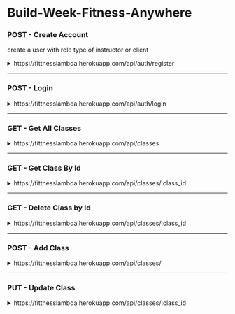 # Build-Week-Fitness-Anywhere

### POST - Create Account

create a user with role type of instructor or client

<details>
<summary>https://fittnesslambda.herokuapp.com/api/auth/register</summary>

```JSON
what you need:
{
    "username": "Mario",
    "password": "foobar",
    "role": "instructor OR client"
}

what you get back:
{
    "user_id": 10,
    "username": "Mario",
    "password": "$2a$08$cHlS2uqmuiHGvZcqcnFKNOnWcHJD49nDpINZslFqKaQi8dWMIoclC",
    "role": "instructor OR Client"
}
```

</details>

---

### POST - Login

<details>
<summary>https://fittnesslambda.herokuapp.com/api/auth/login</summary>

```JSON
what you need:
{
    "username": "Foo",
    "password": "1234",
}

what you get back:
{
    "message": "Welcome, Foo",
    "token": "eyJhbGciOiJIUzI1NiIsInR5cCI6IkpXVCJ9.eyJzdWJqZWN0IjoxLCJ1c2VybmFtZSI6IkZvbyIsInJvbGUiOiJpbnN0cnVjdG9yIiwiaWF0IjoxNjI0MzgwNjgzLCJleHAiOjE2MjQ0NjcwODN9.h2YESaVK5ZHT-pYHiutFYnI7HnoYxNm1nIH87sW5iiw",
    "role": "instructor"
}
```

</details>

---

### GET - Get All Classes

<details>
<summary>https://fittnesslambda.herokuapp.com/api/classes</summary>
    
```JSON
Returns ALL classes with associated instructor username and id. Anyone can make this call.

what you get back:

    [
        {
            "instructor": {
                "id": 1,
                "username": "Foo"
            },
            "class_id": 2,
            "name": "Get Swoll",
            "type": "strength training",
            "start_time": "1:00pm",
            "duration": "50 mins",
            "level": "intermediate",
            "location": "East Gym",
            "attendees": "8",
            "max_size": "10"
        },
        {
            "instructor": {
                "id": 1,
                "username": "Foo"
            },
            "class_id": 1,
            "name": "Pump up the Jam",
            "type": "cardio",
            "start_time": "8:00am",
            "duration": "50 mins",
            "level": "beginner",
            "location": "East Gym",
            "attendees": "12",
            "max_size": "20"
        }
    ]

````
</details>

--------------------------------------------------------------------

### GET - Get Class By Id
<details>
<summary>https://fittnesslambda.herokuapp.com/api/classes/:class_id</summary>

```JSON
Returns specific class and associated instructor username and id. Anyone can make this call.

what you get back:
 {
        "instructor": {
            "id": 1,
            "username": "Foo"
        },
        "class_id": 2,
        "name": "Get Swoll",
        "type": "strength training",
        "start_time": "1:00pm",
        "duration": "50 mins",
        "level": "intermediate",
        "location": "East Gym",
        "attendees": "8",
        "max_size": "10"
    },
````

</details>

---

### GET - Delete Class by Id

<details>
<summary>https://fittnesslambda.herokuapp.com/api/classes/:class_id</summary>

```JSON
Delete class by specific id. Only instructor of the class can make this call.

what you get back:
 {
        "instructor": {
            "id": 1,
            "username": "Foo"
        },
        "class_id": 2,
        "name": "Get Swoll",
        "type": "strength training",
        "start_time": "1:00pm",
        "duration": "50 mins",
        "level": "intermediate",
        "location": "East Gym",
        "attendees": "8",
        "max_size": "10"
    },
```

</details>

---

### POST - Add Class

<details>
<summary>https://fittnesslambda.herokuapp.com/api/classes/</summary>

```JSON
Adds new class. Only logged in instructors can make this call.

what it expects:

{       "name": "Get Swoll3",
        "type": "strength training4",
        "start_time": "1:00pm",
        "duration": "50 mins",
        "level": "intermediate",
        "location": "East Gym",
        "attendees": "8",
        "max_size": "10" }

what you get back:
 {
        "instructor": {
            "id": 1,
            "username": "Foo"
        },
        "class_id": 2,
        "name": "Get Swoll3",
        "type": "strength training",
        "start_time": "1:00pm",
        "duration": "50 mins",
        "level": "intermediate",
        "location": "East Gym",
        "attendees": "8",
        "max_size": "10"
    },
```

</details>

---

### PUT - Update Class

<details>
<summary>https://fittnesslambda.herokuapp.com/api/classes/:class_id</summary>

```JSON
Updates a class. Only logged in instructors can make this call.

what it expects:

{       "name": "Get Swoll3",
        "type": "strength training4",
        "start_time": "1:00pm",
        "duration": "50 mins",
        "level": "intermediate",
        "location": "East Gym",
        "attendees": "8",
        "max_size": "10" }

what you get back:
 {
        "instructor": {
            "id": 1,
            "username": "Foo"
        },
        "class_id": 2,
        "name": "Get Swoll3",
        "type": "strength training",
        "start_time": "1:00pm",
        "duration": "50 mins",
        "level": "intermediate",
        "location": "East Gym",
        "attendees": "8",
        "max_size": "10"
    },
```

</details>
